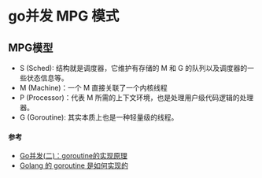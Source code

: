# go并发 MPG 模式
## MPG模型
* S (Sched): 结构就是调度器，它维护有存储的 M 和 G 的队列以及调度器的一些状态信息等。
* M (Machine)：一个 M 直接关联了一个内核线程
* P (Processor)：代表 M 所需的上下文环境，也是处理用户级代码逻辑的处理器。
* G (Goroutine): 其实本质上也是一种轻量级的线程。

#### 参考
* [Go并发(二)：goroutine的实现原理](https://zhuanlan.zhihu.com/p/82740001)
* [Golang 的 goroutine 是如何实现的](https://www.zhihu.com/question/20862617)